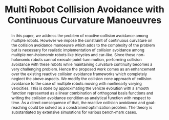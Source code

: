 ---
layout: project-page-new
title: "Multi Robot Collision Avoidance with Continuous Curvature Manoeuvres"
authors:
  - name: Tejas Parekh
    sup: 1
  - name: Arun Kumar Singh
    sup: 1
  - name: K. Madhava Krishna
    sup: 1
affiliations:
  - name: IIIT Hyderabad, India
    link: #
    sup: 1
permalink: /publications/2013/Tejas_Multi-Robot-Collision/
abstract: "In this paper, we address the problem of reactive collision
avoidance among multiple robots. However we impose the constraint of continuous curvature on the collision avoidance manoeuvre which adds to the complexity of the problem but is necessary for realistic implementation of collision avoidance among multiple non-holonomic robots like tricycles and car-like. Since these non-holonomic robots cannot
execute point-turn motion, performing collision avoidance with these robots while maintaining curvature continuity becomes a very challenging problem. Hence the proposed work comes as an enhancement over the existing reactive collision avoidance frameworks which completely neglect the above aspects. We modify the collision cone approach of collision
avoidance to the case of multiple robots moving with nonlinearly varying velocities. This is done by approximating the vehicle evolution with a smooth function represented as a linear combination of orthogonal basis functions and writing the collision avoidance condition as analytical function with respect to time. As a direct consequence of that, the reactive collision avoidance and goal-reaching could be solved
as a constrained optimization problem. The theory is substantiated by extensive simulations for various bench-mark cases."
paper: https://dl.acm.org/doi/pdf/10.1145/2506095.2506117
# iframe: https://www.youtube.com/embed/jhjskX4FQwA

---